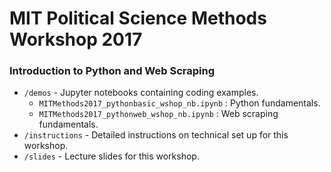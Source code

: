 # MIT Political Science Methods Workshop 2017

### Introduction to Python and Web Scraping


* `/demos` - Jupyter notebooks containing coding examples.
	* `MITMethods2017_pythonbasic_wshop_nb.ipynb` : Python fundamentals.
	* `MITMethods2017_pythonweb_wshop_nb.ipynb` : Web scraping fundamentals.
* `/instructions` - Detailed instructions on technical set up for this workshop.
* `/slides` - Lecture slides for this workshop.